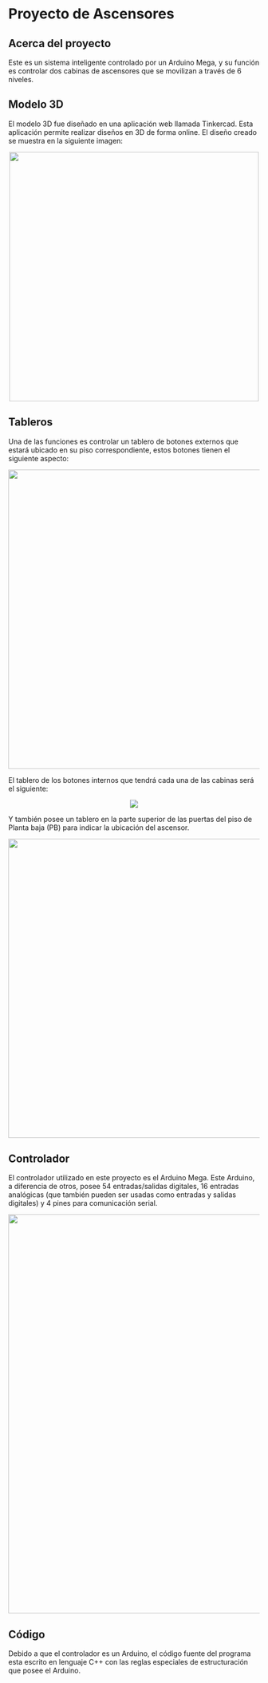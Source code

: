 # Proyecto de Ascensores

## Acerca del proyecto 

Este es un sistema inteligente controlado por un Arduino Mega, y su función es controlar dos cabinas de ascensores que se movilizan a través de 6 niveles.


## Modelo 3D

El modelo 3D fue diseñado en una aplicación web llamada Tinkercad. Esta aplicación permite realizar diseños en 3D de forma online. El diseño creado se muestra en la siguiente imagen:

<p align="center"><img src="https://user-images.githubusercontent.com/70342537/115101896-a23d7b80-9f15-11eb-9824-1d20e81637a6.png" width="500"></p>


## Tableros

Una de las funciones es controlar un tablero de botones externos que estará ubicado en su piso correspondiente, estos botones tienen el siguiente aspecto:

<p align="center"><img src="https://user-images.githubusercontent.com/70342537/115100970-8edae200-9f0e-11eb-8bf5-03c43831340b.png" width="600"></p>

El tablero de los botones internos que tendrá cada una de las cabinas será el siguiente:

<p align="center"><img src="https://user-images.githubusercontent.com/70342537/115101059-2dffd980-9f0f-11eb-9924-2deb46dc43e5.png" length="800"></p>

Y también posee un tablero en la parte superior de las puertas del piso de Planta baja (PB) para indicar la ubicación del ascensor.

<p align="center"><img src="https://user-images.githubusercontent.com/70342537/115101281-aca94680-9f10-11eb-8383-bfceb3c9ffa6.png" width="600"></p>

## Controlador

El controlador utilizado en este proyecto es el Arduino Mega. Este Arduino, a diferencia de otros, posee 54 entradas/salidas digitales, 16 entradas analógicas (que también pueden ser usadas como entradas y salidas digitales) y 4 pines para comunicación serial.

<p align="center"><img src="https://user-images.githubusercontent.com/70342537/115101486-8c7a8700-9f12-11eb-81a4-48f34ccc685c.png" width="800"></p>

## Código

Debido a que el controlador es un Arduino, el código fuente del programa esta escrito en lenguaje C++ con las reglas especiales de estructuración que posee el Arduino.  
